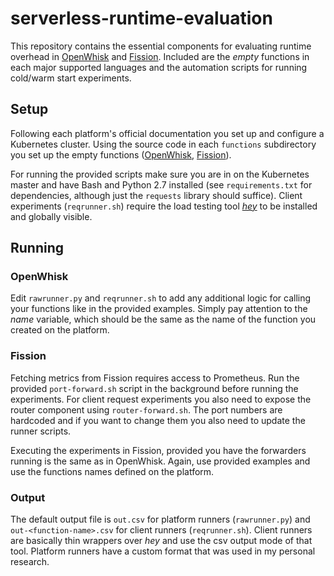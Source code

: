 # serverless-runtime-evaluation

This repository contains the essential components for evaluating runtime overhead in [OpenWhisk](https://github.com/apache/openwhisk) and [Fission](https://github.com/fission/fission). Included are the _empty_ functions in each major supported languages and the automation scripts for running cold/warm start experiments.

## Setup

Following each platform's official documentation you set up and configure a Kubernetes cluster. Using the source code in each `functions` subdirectory you set up the empty functions ([OpenWhisk](https://openwhisk.apache.org/documentation.html#actions-creating-and-invoking), [Fission](https://docs.fission.io/docs/languages/)).

For running the provided scripts make sure you are in on the Kubernetes master and have Bash and Python 2.7 installed (see `requirements.txt` for dependencies, although just the `requests` library should suffice). Client experiments (`reqrunner.sh`) require the load testing tool [_hey_](https://github.com/rakyll/hey) to be installed and globally visible.

## Running

### OpenWhisk

Edit `rawrunner.py` and `reqrunner.sh` to add any additional logic for calling your functions like in the provided examples. Simply pay attention to the _name_ variable, which should be the same as the name of the function you created on the platform.

### Fission

Fetching metrics from Fission requires access to Prometheus. Run the provided `port-forward.sh` script in the background before running the experiments. For client request experiments you also need to expose the router component using `router-forward.sh`. The port numbers are hardcoded and if you want to change them you also need to update the runner scripts.

Executing the experiments in Fission, provided you have the forwarders running is the same as in OpenWhisk. Again, use provided examples and use the functions names defined on the platform.

### Output

The default output file is `out.csv` for platform runners (`rawrunner.py`) and `out-<function-name>.csv` for client runners (`reqrunner.sh`). Client runners are basically thin wrappers over _hey_ and use the csv output mode of that tool. Platform runners have a custom format that was used in my personal research.
